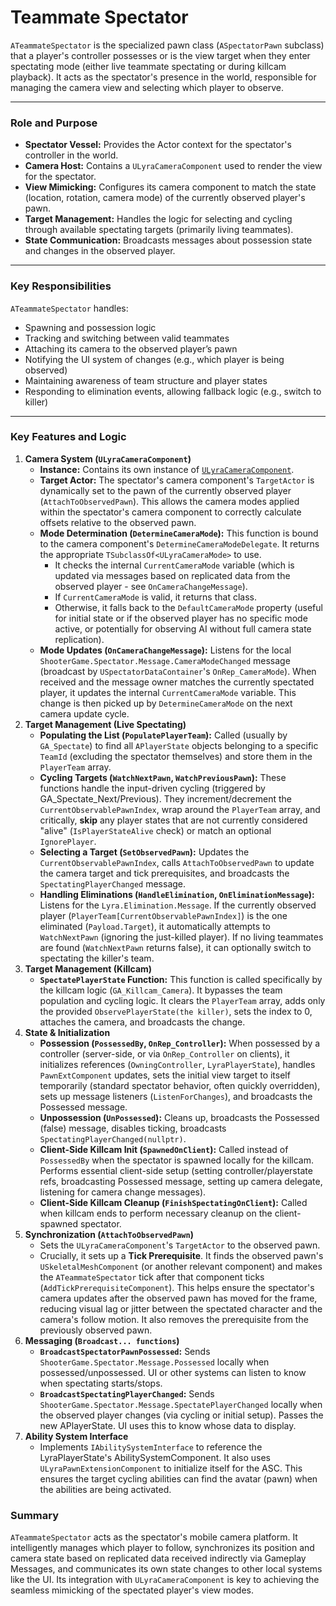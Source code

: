 # Teammate Spectator

`ATeammateSpectator` is the specialized pawn class (`ASpectatorPawn` subclass) that a player's controller possesses or is the view target when they enter spectating mode (either live teammate spectating or during killcam playback). It acts as the spectator's presence in the world, responsible for managing the camera view and selecting which player to observe.

***

### Role and Purpose

* **Spectator Vessel:** Provides the Actor context for the spectator's controller in the world.
* **Camera Host:** Contains a `ULyraCameraComponent` used to render the view for the spectator.
* **View Mimicking:** Configures its camera component to match the state (location, rotation, camera mode) of the currently observed player's pawn.
* **Target Management:** Handles the logic for selecting and cycling through available spectating targets (primarily living teammates).
* **State Communication:** Broadcasts messages about possession state and changes in the observed player.

***

### Key Responsibilities

`ATeammateSpectator` handles:

* Spawning and possession logic
* Tracking and switching between valid teammates
* Attaching its camera to the observed player’s pawn
* Notifying the UI system of changes (e.g., which player is being observed)
* Maintaining awareness of team structure and player states
* Responding to elimination events, allowing fallback logic (e.g., switch to killer)

***

### Key Features and Logic

1. **Camera System (`ULyraCameraComponent`)**
   * **Instance:** Contains its own instance of [`ULyraCameraComponent`](../../../../base-lyra-modified/camera/camera-component.md).
   * **Target Actor:** The spectator's camera component's `TargetActor` is dynamically set to the pawn of the currently observed player (`AttachToObservedPawn`). This allows the camera modes applied within the spectator's camera component to correctly calculate offsets relative to the observed pawn.
   * **Mode Determination (`DetermineCameraMode`):** This function is bound to the camera component's `DetermineCameraModeDelegate`. It returns the appropriate `TSubclassOf<ULyraCameraMode>` to use.
     * It checks the internal `CurrentCameraMode` variable (which is updated via messages based on replicated data from the observed player - see `OnCameraChangeMessage`).
     * If `CurrentCameraMode` is valid, it returns that class.
     * Otherwise, it falls back to the `DefaultCameraMode` property (useful for initial state or if the observed player has no specific mode active, or potentially for observing AI without full camera state replication).
   * **Mode Updates (`OnCameraChangeMessage`):** Listens for the local `ShooterGame.Spectator.Message.CameraModeChanged` message (broadcast by `USpectatorDataContainer`'s `OnRep_CameraMode`). When received and the message owner matches the currently spectated player, it updates the internal `CurrentCameraMode` variable. This change is then picked up by `DetermineCameraMode` on the next camera update cycle.
2. **Target Management (Live Spectating)**
   * **Populating the List (`PopulatePlayerTeam`):** Called (usually by `GA_Spectate`) to find all `APlayerState` objects belonging to a specific `TeamId` (excluding the spectator themselves) and store them in the `PlayerTeam` array.
   * **Cycling Targets (`WatchNextPawn`, `WatchPreviousPawn`):** These functions handle the input-driven cycling (triggered by GA\_Spectate\_Next/Previous). They increment/decrement the `CurrentObservablePawnIndex`, wrap around the `PlayerTeam` array, and critically, **skip** any player states that are not currently considered "alive" (`IsPlayerStateAlive` check) or match an optional `IgnorePlayer`.
   * **Selecting a Target (`SetObservedPawn`):** Updates the `CurrentObservablePawnIndex`, calls `AttachToObservedPawn` to update the camera target and tick prerequisites, and broadcasts the `SpectatingPlayerChanged` message.
   * **Handling Eliminations (`HandleElimination`, `OnEliminationMessage`):** Listens for the `Lyra.Elimination.Message`. If the currently observed player (`PlayerTeam[CurrentObservablePawnIndex]`) is the one eliminated (`Payload.Target`), it automatically attempts to `WatchNextPawn` (ignoring the just-killed player). If no living teammates are found (`WatchNextPawn` returns false), it can optionally switch to spectating the killer's team.
3. **Target Management (Killcam)**
   * **`SpectatePlayerState` Function:** This function is called specifically by the killcam logic (`GA_Killcam_Camera`). It bypasses the team population and cycling logic. It clears the `PlayerTeam` array, adds only the provided `ObservePlayerState(the killer)`, sets the index to 0, attaches the camera, and broadcasts the change.
4. **State & Initialization**
   * **Possession (`PossessedBy`, `OnRep_Controller`):** When possessed by a controller (server-side, or via `OnRep_Controller` on clients), it initializes references (`OwningController`, `LyraPlayerState`), handles `PawnExtComponent` updates, sets the initial view target to itself temporarily (standard spectator behavior, often quickly overridden), sets up message listeners (`ListenForChanges`), and broadcasts the Possessed message.
   * **Unpossession (`UnPossessed`):** Cleans up, broadcasts the Possessed (false) message, disables ticking, broadcasts `SpectatingPlayerChanged(nullptr)`.
   * **Client-Side Killcam Init (`SpawnedOnClient`):** Called instead of `PossessedBy` when the spectator is spawned locally for the killcam. Performs essential client-side setup (setting controller/playerstate refs, broadcasting Possessed message, setting up camera delegate, listening for camera change messages).
   * **Client-Side Killcam Cleanup (`FinishSpectatingOnClient`):** Called when killcam ends to perform necessary cleanup on the client-spawned spectator.
5. **Synchronization (`AttachToObservedPawn`)**
   * Sets the `ULyraCameraComponent`'s `TargetActor` to the observed pawn.
   * Crucially, it sets up a **Tick Prerequisite**. It finds the observed pawn's `USkeletalMeshComponent` (or another relevant component) and makes the `ATeammateSpectator` tick after that component ticks (`AddTickPrerequisiteComponent`). This helps ensure the spectator's camera updates after the observed pawn has moved for the frame, reducing visual lag or jitter between the spectated character and the camera's follow motion. It also removes the prerequisite from the previously observed pawn.
6. **Messaging (`Broadcast... functions`)**
   * **`BroadcastSpectatorPawnPossessed`:** Sends `ShooterGame.Spectator.Message.Possessed` locally when possessed/unpossessed. UI or other systems can listen to know when spectating starts/stops.
   * **`BroadcastSpectatingPlayerChanged`:** Sends `ShooterGame.Spectator.Message.SpectatePlayerChanged` locally when the observed player changes (via cycling or initial setup). Passes the new APlayerState. UI uses this to know whose data to display.
7. **Ability System Interface**
   * Implements `IAbilitySystemInterface` to reference the LyraPlayerState's AbilitySystemComponent. It also uses `ULyraPawnExtensionComponent` to initialize itself for the ASC. This ensures the target cycling abilities can find the avatar (pawn) when the abilities are being activated.

### Summary

`ATeammateSpectator` acts as the spectator's mobile camera platform. It intelligently manages which player to follow, synchronizes its position and camera state based on replicated data received indirectly via Gameplay Messages, and communicates its own state changes to other local systems like the UI. Its integration with `ULyraCameraComponent` is key to achieving the seamless mimicking of the spectated player's view modes.
